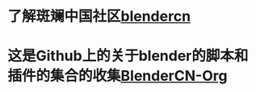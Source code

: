 # 了解斑斓中国社区[blendercn](http://www.blendercn.org/)

# 这是Github上的关于blender的脚本和插件的集合的收集[BlenderCN-Org](https://github.com/BlenderCN-Org/)
